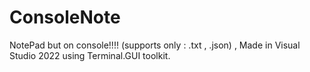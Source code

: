 # ConsoleNote
NotePad but on console!!!! (supports only : .txt , .json) , Made in Visual Studio 2022 using Terminal.GUI toolkit.
